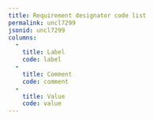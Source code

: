 ```yaml
---
title: Requirement designator code list
permalink: uncl7299
jsonid: uncl7299
columns:
  - 
    title: Label
    code: label
  - 
    title: Comment
    code: comment
  - 
    title: Value
    code: value
---
```

